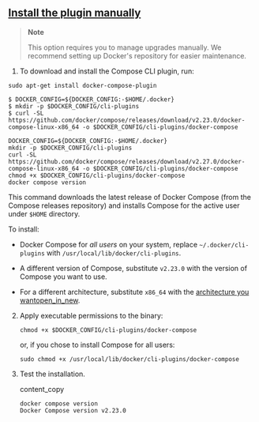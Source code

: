 ## [Install the plugin manually](https://docs.docker.com/compose/install/linux/#install-the-plugin-manually)

> **Note**
>
> This option requires you to manage upgrades manually. We recommend setting up Docker's repository for easier maintenance.

1. To download and install the Compose CLI plugin, run:

  ```
  sudo apt-get install docker-compose-plugin
  ```

  ```console
  $ DOCKER_CONFIG=${DOCKER_CONFIG:-$HOME/.docker}
  $ mkdir -p $DOCKER_CONFIG/cli-plugins
  $ curl -SL https://github.com/docker/compose/releases/download/v2.23.0/docker-compose-linux-x86_64 -o $DOCKER_CONFIG/cli-plugins/docker-compose
  ```
  ```
  DOCKER_CONFIG=${DOCKER_CONFIG:-$HOME/.docker}
  mkdir -p $DOCKER_CONFIG/cli-plugins
  curl -SL https://github.com/docker/compose/releases/download/v2.27.0/docker-compose-linux-x86_64 -o $DOCKER_CONFIG/cli-plugins/docker-compose
  chmod +x $DOCKER_CONFIG/cli-plugins/docker-compose
  docker compose version
  ```

  This command downloads the latest release of Docker Compose (from the Compose releases repository) and installs Compose for the active user under `$HOME` directory.

  To install:

  - Docker Compose for *all users* on your system, replace `~/.docker/cli-plugins` with `/usr/local/lib/docker/cli-plugins`.
  - A different version of Compose, substitute `v2.23.0` with the version of Compose you want to use.

  - For a different architecture, substitute `x86_64` with the [architecture you wantopen_in_new](https://github.com/docker/compose/releases).

2. Apply executable permissions to the binary:

   ```console
   chmod +x $DOCKER_CONFIG/cli-plugins/docker-compose
   ```

   or, if you chose to install Compose for all users:

   ```console
   sudo chmod +x /usr/local/lib/docker/cli-plugins/docker-compose
   ```

3. Test the installation.

   content_copy

   ```console
   docker compose version
   Docker Compose version v2.23.0
   ```